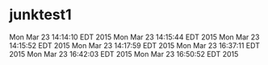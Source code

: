 # junktest1
Mon Mar 23 14:14:10 EDT 2015
Mon Mar 23 14:15:44 EDT 2015
Mon Mar 23 14:15:52 EDT 2015
Mon Mar 23 14:17:59 EDT 2015
Mon Mar 23 16:37:11 EDT 2015
Mon Mar 23 16:42:03 EDT 2015
Mon Mar 23 16:50:52 EDT 2015
